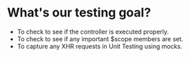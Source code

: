  # What's our testing goal?
 
- To check to see if the controller is executed properly.
- To check to see if any important $scope members are set.
- To capture any XHR requests in Unit Testing using mocks.